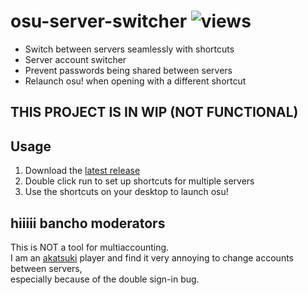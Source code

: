 # osu-server-switcher ![views](https://hits.seeyoufarm.com/api/count/incr/badge.svg?url=https%3A%2F%2Fgithub.com%2FDiamondMiner88%2Fosu-server-switcher&count_bg=%2379C83D&title_bg=%23555555&icon=github.svg&icon_color=%23E7E7E7&title=views&edge_flat=true)

- Switch between servers seamlessly with shortcuts
- Server account switcher
- Prevent passwords being shared between servers
- Relaunch osu! when opening with a different shortcut

## THIS PROJECT IS IN WIP (NOT FUNCTIONAL)

## Usage

1. Download the [latest release](https://github.com/DiamondMiner88/osu-server-switcher)
2. Double click run to set up shortcuts for multiple servers
3. Use the shortcuts on your desktop to launch osu!

## hiiiii bancho moderators

This is NOT a tool for multiaccounting.\
I am an [akatsuki](https://akatsuki.pw) player and find it very annoying to change accounts between servers,\
especially because of the double sign-in bug.
